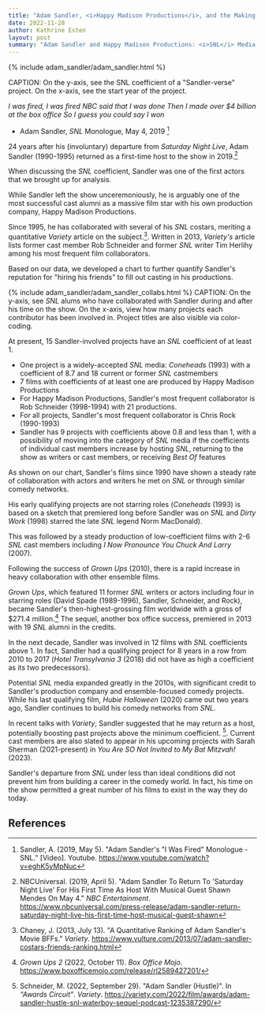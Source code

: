 ```yaml
---
title: "Adam Sandler, <i>Happy Madison Productions</i>, and the Making of a Comedy Career"
date: 2022-11-28
author: Kathrine Esten
layout: post
summary: "Adam Sandler and Happy Madison Productions: <i>SNL</i> Media Potential"
---
```

{% include adam_sandler/adam_sandler.html %}

CAPTION: On the y-axis, see the SNL coefficient of a "Sandler-verse" project. On the x-axis, see the start year of the project. 



*I was fired, I was fired*
*NBC said that I was done*
*Then I made over $4 billion at the box office*
*So I guess you could say I won*
- Adam Sandler, *SNL* Monologue, May 4, 2019 [^1]

24 years after his (involuntary) departure from *Saturday Night Live*, Adam Sandler (1990-1995) returned as a first-time host to the show in 2019.[^2] 

When discussing the *SNL* coefficient, Sandler was one of the first actors that we brought up for analysis. 

While Sandler left the show unceremoniously, he is arguably one of the most successful cast alumni as a massive film star with his own production company, Happy Madison Productions. 

Since 1995, he has collaborated with several of his *SNL* costars, meriting a quantitative *Variety* article on the subject.[^3]. Written in 2013, *Variety's* article lists former cast member Rob Schneider and former *SNL* writer Tim Herlihy among his most frequent film collaborators. 

Based on our data, we developed a chart to further quantify Sandler's reputation for "hiring his friends" to fill out casting in his productions. 
 
{% include adam_sandler/adam_sandler_collabs.html %}
CAPTION: On the y-axis, see *SNL* alums who have collaborated with Sandler during and after his time on the show. On the x-axis, view how many projects each contributor has been involved in. Project titles are also visible via color-coding.

At present, 15 Sandler-involved projects have an *SNL* coefficient of at least 1.

* One project is a widely-accepted *SNL* media: *Coneheads* (1993) with a coefficient of 8.7 and 18 current or former *SNL* castmembers 
* 7 films with coefficients of at least one are produced by Happy Madison Productions
* For Happy Madison Productions, Sandler's most frequent collaborator is Rob Schneider (1998-1994) with 21 productions.
* For all projects, Sandler's most frequent collaborator is Chris Rock (1990-1993)
* Sandler has 9 projects with coefficients above 0.8 and less than 1, with a possibility of moving into the category of *SNL* media if the coefficients of individual cast members increase by hosting *SNL*, returning to the show as writers or cast members, or receiving *Best Of* features

As shown on our chart, Sandler's films since 1990 have shown a steady rate of collaboration with actors and writers he met on *SNL* or through similar comedy networks. 

His early qualifying projects are not starring roles (*Coneheads* (1993) is based on a sketch that premiered long before Sandler was on *SNL* and *Dirty Work* (1998) starred the late *SNL* legend Norm MacDonald). 

This was followed by a steady production of low-coefficient films with 2-6 *SNL* cast members including *I Now Pronounce You Chuck And Larry* (2007).

Following the success of *Grown Ups* (2010), there is a rapid increase in heavy collaboration with other ensemble films.

*Grown Ups*, which featured 11 former *SNL* writers or actors including four in starring roles (David Spade (1989-1996), Sandler, Schneider, and Rock), became Sandler's then-highest-grossing film worldwide with a gross of $271.4 million.[^4] The sequel, another box office success, premiered in 2013 with 19 *SNL* alumni in the credits.
 
In the next decade, Sandler was involved in 12 films with *SNL* coefficients above 1. In fact, Sandler had a qualifying project for 8 years in a row from 2010 to 2017 (*Hotel Transylvania 3* (2018) did not have as high a coefficient as its two predecessors). 

Potential *SNL* media expanded greatly in the 2010s, with significant credit to Sandler's production company and ensemble-focused comedy projects. While his last qualifying film, *Hubie Halloween* (2020) came out two years ago, Sandler continues to build his comedy networks from *SNL*. 

In recent talks with *Variety*, Sandler suggested that he may return as a host, potentially boosting past projects above the minimum coefficient. [^5]. Current cast members are also slated to appear in his upcoming projects with Sarah Sherman (2021-present) in *You Are SO Not Invited to My Bat Mitzvah!* (2023). 

Sandler's departure from *SNL* under less than ideal conditions did not prevent him from building a career in the comedy world. In fact, his time on the show permitted a great number of his films to exist in the way they do today. 


## References

[^1]: Sandler, A. (2019, May 5). "Adam Sandler's "I Was Fired" Monologue - SNL." [Video]. Youtube. https://www.youtube.com/watch?v=eghK5yMpNuc 

[^2]: NBCUniversal. (2019, April 5). "Adam Sandler To Return To 'Saturday Night Live' For His First Time As Host With Musical Guest Shawn Mendes On May 4." *NBC Entertainment*. https://www.nbcuniversal.com/press-release/adam-sandler-return-saturday-night-live-his-first-time-host-musical-guest-shawn

[^3]: Chaney, J. (2013, July 13). "A Quantitative Ranking of Adam Sandler's Movie BFFs." *Variety*. https://www.vulture.com/2013/07/adam-sandler-costars-friends-ranking.html

[^4]: *Grown Ups 2* (2022, October 11). *Box Office Mojo*. https://www.boxofficemojo.com/release/rl2589427201/

[^5]: Schneider, M. (2022, September 29). "Adam Sandler (Hustle)". In *“Awards Circuit”*. *Variety*. https://variety.com/2022/film/awards/adam-sandler-hustle-snl-waterboy-sequel-podcast-1235387290/

 